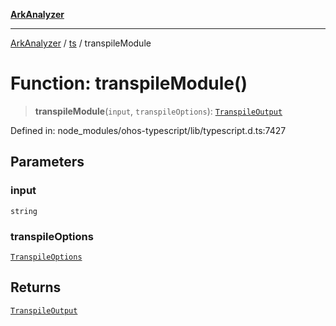 [**ArkAnalyzer**](../../../../README.md)

***

[ArkAnalyzer](../../../../globals.md) / [ts](../README.md) / transpileModule

# Function: transpileModule()

> **transpileModule**(`input`, `transpileOptions`): [`TranspileOutput`](../interfaces/TranspileOutput.md)

Defined in: node\_modules/ohos-typescript/lib/typescript.d.ts:7427

## Parameters

### input

`string`

### transpileOptions

[`TranspileOptions`](../interfaces/TranspileOptions.md)

## Returns

[`TranspileOutput`](../interfaces/TranspileOutput.md)
